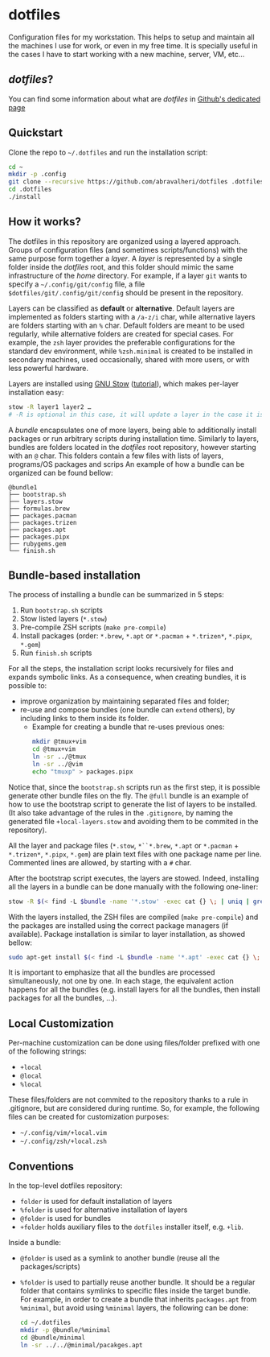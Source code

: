 # dotfiles
Configuration files for my workstation.
This helps to setup and maintain all the machines I use for work, or even in my
free time.
It is specially useful in the cases I have to start working with a new machine,
server, VM, etc…

## *dotfiles*?
You can find some information about what are *dotfiles* in
[Github's dedicated page](https://dotfiles.github.io/)


## Quickstart

Clone the repo to `~/.dotfiles` and run the installation script:

```bash
cd ~
mkdir -p .config
git clone --recursive https://github.com/abravalheri/dotfiles .dotfiles
cd .dotfiles
./install
```

## How it works?
The dotfiles in this repository are organized using a layered approach.
Groups of configuration files (and sometimes scripts/functions) with the same
purpose form together a *layer*.
A *layer* is represented by a single folder inside the *dotfiles* root, and
this folder should mimic the same infrastructure of the *home* directory.
For example, if a layer `git` wants to specify a `~/.config/git/config` file,
a file `$dotfiles/git/.config/git/config` should be present in the
repository.

Layers can be classified as **default** or **alternative**. Default layers are
implemented as folders starting with a `/a-z/i` char, while alternative
layers are folders starting with an `%` char. Default folders are meant to be
used regularly, while alternative folders are created for special cases.
For example, the `zsh` layer provides the preferable configurations for the
standard dev environment, while `%zsh.minimal` is created to be installed in
secondary machines, used occasionally, shared with more users, or with less
powerful hardware.

Layers are installed using [GNU Stow](https://www.gnu.org/software/stow/)
([tutorial](https://alexpearce.me/2016/02/managing-dotfiles-with-stow/)),
which makes per-layer installation easy:

``` bash
stow -R layer1 layer2 …
# -R is optional in this case, it will update a layer in the case it is already installed
```

A *bundle* encapsulates one of more layers, being able to additionally install
packages or run arbitrary scripts during installation time.
Similarly to layers, bundles are folders located in the *dotfiles* root
repository, however starting with an `@` char.
This folders contain a few files with lists of layers, programs/OS packages and
scrips
An example of how a bundle can be organized can be found bellow:

```
@bundle1
├── bootstrap.sh
├── layers.stow
├── formulas.brew
├── packages.pacman
├── packages.trizen
├── packages.apt
├── packages.pipx
├── rubygems.gem
└── finish.sh
```

## Bundle-based installation
The process of installing a bundle can be summarized in 5 steps:

1. Run `bootstrap.sh` scripts
2. Stow listed layers (`*.stow`)
3. Pre-compile ZSH scripts (`make pre-compile`)
4. Install packages (order: `*.brew`, `*.apt` or `*.pacman` + `*.trizen*`, `*.pipx`, `*.gem`)
5. Run `finish.sh` scripts

For all the steps, the installation script looks recursively for files and
expands symbolic links.
As a consequence, when creating bundles, it is possible to:
- improve organization by maintaining separated files and folder;
- re-use and compose bundles (one bundle can `extend` others),
  by including links to them inside its folder.
  * Example for creating a bundle that re-uses previous ones:
    ```bash
    mkdir @tmux+vim
    cd @tmux+vim
    ln -sr ../@tmux
    ln -sr ../@vim
    echo "tmuxp" > packages.pipx
    ```
Notice that, since the `bootstrap.sh` scripts run as the first step,
it is possible generate other bundle files on the fly.
The `@full` bundle is an example of how to use the bootstrap script to
generate the list of layers to be installed.
(It also take advantage of the rules in the `.gitignore`, by naming the
generated file `+local-layers.stow` and avoiding them to be commited in the
repository).

All the layer and package files (`*.stow`, `*``*.brew`, `*.apt` or `*.pacman` +
`*.trizen*`, `*.pipx`, `*.gem`) are plain text files with one package name per
line. Commented lines are allowed, by starting with a `#` char.

After the bootstrap script executes, the layers are stowed.
Indeed, installing all the layers in a bundle can be done manually with
the following one-liner:

```bash
stow -R $(< find -L $bundle -name '*.stow' -exec cat {} \; | uniq | grep -v '#')
```

With the layers installed, the ZSH files are compiled (`make pre-compile`)
and the packages are installed using the correct package managers (if
available). Package installation is similar to layer installation, as showed
bellow:

```bash
sudo apt-get install $(< find -L $bundle -name '*.apt' -exec cat {} \; | uniq | grep -v '#')
```

It is important to emphasize that all the bundles are processed simultaneously,
not one by one.
In each stage, the equivalent action happens for all the bundles (e.g. install
layers for all the bundles, then install packages for all the bundles, …).

## Local Customization

Per-machine customization can be done using files/folder prefixed with one of
the following strings:

- `+local`
- `@local`
- `%local`

These files/folders are not commited to the repository thanks to a rule in
.gitignore, but are considered during runtime. So, for example, the following
files can be created for customization purposes:

- `~/.config/vim/+local.vim`
- `~/.config/zsh/+local.zsh`

## Conventions

In the top-level dotfiles repository:
- `folder`  is used for default installation of layers
- `%folder` is used for alternative installation of layers
- `@folder` is used for bundles
- `+folder` holds auxiliary files to the `dotfiles` installer itself, e.g.
  `+lib`.

Inside a bundle:
- `@folder` is used as a symlink to another bundle (reuse all the packages/scripts)
- `%folder` is used to partially reuse another bundle.
  It should be a regular folder that contains symlinks to specific files inside
  the target bundle.
  For example, in order to create a bundle that inherits `packages.apt`
  from `%minimal`, but avoid using `%minimal` layers, the following can be
  done:

  ```bash
  cd ~/.dotfiles
  mkdir -p @bundle/%minimal
  cd @bundle/minimal
  ln -sr ../../@minimal/pacakges.apt
  ```

